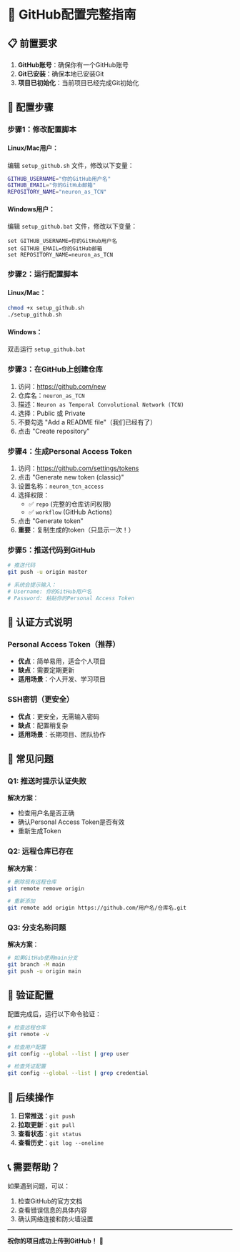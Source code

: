 # 🚀 GitHub配置完整指南

## 📋 前置要求

1. **GitHub账号**：确保你有一个GitHub账号
2. **Git已安装**：确保本地已安装Git
3. **项目已初始化**：当前项目已经完成Git初始化

## 🔧 配置步骤

### 步骤1：修改配置脚本

#### Linux/Mac用户：
编辑 `setup_github.sh` 文件，修改以下变量：
```bash
GITHUB_USERNAME="你的GitHub用户名"
GITHUB_EMAIL="你的GitHub邮箱"
REPOSITORY_NAME="neuron_as_TCN"
```

#### Windows用户：
编辑 `setup_github.bat` 文件，修改以下变量：
```batch
set GITHUB_USERNAME=你的GitHub用户名
set GITHUB_EMAIL=你的GitHub邮箱
set REPOSITORY_NAME=neuron_as_TCN
```

### 步骤2：运行配置脚本

#### Linux/Mac：
```bash
chmod +x setup_github.sh
./setup_github.sh
```

#### Windows：
双击运行 `setup_github.bat`

### 步骤3：在GitHub上创建仓库

1. 访问：https://github.com/new
2. 仓库名：`neuron_as_TCN`
3. 描述：`Neuron as Temporal Convolutional Network (TCN)`
4. 选择：Public 或 Private
5. 不要勾选 "Add a README file"（我们已经有了）
6. 点击 "Create repository"

### 步骤4：生成Personal Access Token

1. 访问：https://github.com/settings/tokens
2. 点击 "Generate new token (classic)"
3. 设置名称：`neuron_tcn_access`
4. 选择权限：
   - ✅ `repo` (完整的仓库访问权限)
   - ✅ `workflow` (GitHub Actions)
5. 点击 "Generate token"
6. **重要**：复制生成的token（只显示一次！）

### 步骤5：推送代码到GitHub

```bash
# 推送代码
git push -u origin master

# 系统会提示输入：
# Username: 你的GitHub用户名
# Password: 粘贴你的Personal Access Token
```

## 🔐 认证方式说明

### Personal Access Token（推荐）
- **优点**：简单易用，适合个人项目
- **缺点**：需要定期更新
- **适用场景**：个人开发、学习项目

### SSH密钥（更安全）
- **优点**：更安全，无需输入密码
- **缺点**：配置稍复杂
- **适用场景**：长期项目、团队协作

## 🚨 常见问题

### Q1: 推送时提示认证失败
**解决方案**：
- 检查用户名是否正确
- 确认Personal Access Token是否有效
- 重新生成Token

### Q2: 远程仓库已存在
**解决方案**：
```bash
# 删除现有远程仓库
git remote remove origin

# 重新添加
git remote add origin https://github.com/用户名/仓库名.git
```

### Q3: 分支名称问题
**解决方案**：
```bash
# 如果GitHub使用main分支
git branch -M main
git push -u origin main
```

## 📱 验证配置

配置完成后，运行以下命令验证：

```bash
# 检查远程仓库
git remote -v

# 检查用户配置
git config --global --list | grep user

# 检查凭证配置
git config --global --list | grep credential
```

## 🎯 后续操作

1. **日常推送**：`git push`
2. **拉取更新**：`git pull`
3. **查看状态**：`git status`
4. **查看历史**：`git log --oneline`

## 📞 需要帮助？

如果遇到问题，可以：
1. 检查GitHub的官方文档
2. 查看错误信息的具体内容
3. 确认网络连接和防火墙设置

---

**祝你的项目成功上传到GitHub！** 🎉 